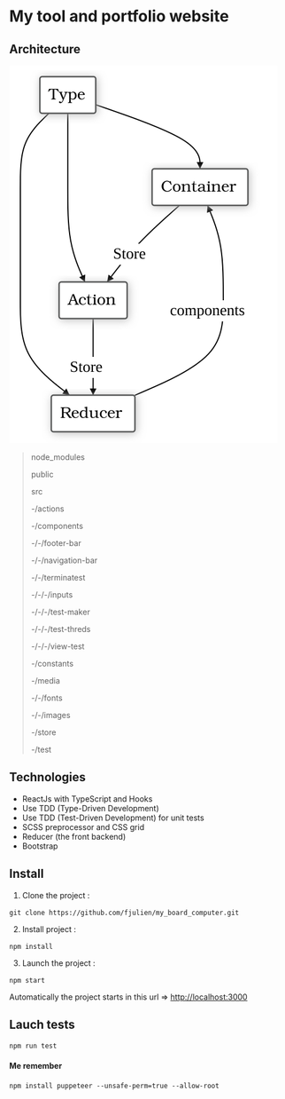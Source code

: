 # My tool and portfolio website

## Architecture


<img src="https://github.com/fjulien/my_board_computer/blob/master/image-read-me/diagram.svg?sanitize=true">

>node_modules
>
>public
>
>src
>
>-/actions
>
>-/components
>
>-/-/footer-bar
>
>-/-/navigation-bar
>
>-/-/terminatest
>
>-/-/-/inputs
>
>-/-/-/test-maker
>
>-/-/-/test-threds
>
>-/-/-/view-test
>
>-/constants
>
>-/media
>
>-/-/fonts
>
>-/-/images
>
>-/store
>
>-/test

## Technologies

- ReactJs with TypeScript and Hooks
- Use TDD (Type-Driven Development)
- Use TDD (Test-Driven Development) for unit tests
- SCSS preprocessor and CSS grid
- Reducer (the front backend)
- Bootstrap 

## Install

1. Clone the project :
``` Shell
git clone https://github.com/fjulien/my_board_computer.git
```
2. Install project :
``` Shell
npm install
```
3. Launch the project :
``` Shell
npm start
```
Automatically the project starts in this url => [http://localhost:3000](http://localhost:3000)

## Lauch tests

``` Shell
npm run test
```

#### Me remember
```
npm install puppeteer --unsafe-perm=true --allow-root
```
